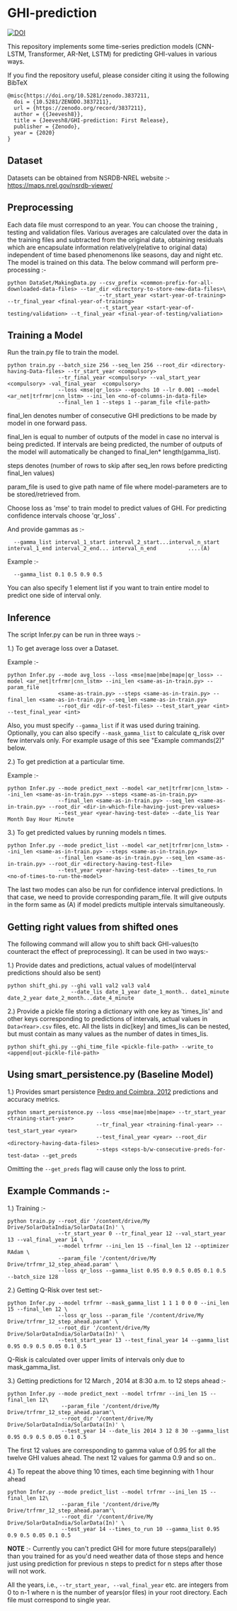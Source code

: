 # GHI-prediction

[![DOI](https://zenodo.org/badge/239165840.svg)](https://zenodo.org/badge/latestdoi/239165840)

This repository implements some time-series prediction models (CNN-LSTM, Transformer, AR-Net, LSTM) for predicting GHI-values in various ways.

If you find the repository useful, please consider citing it using the following BibTeX 
```
@misc{https://doi.org/10.5281/zenodo.3837211,
  doi = {10.5281/ZENODO.3837211},
  url = {https://zenodo.org/record/3837211},
  author = {{Jeevesh8}},
  title = {Jeevesh8/GHI-prediction: First Release},
  publisher = {Zenodo},
  year = {2020}
}
```

## Dataset

Datasets can be obtained from NSRDB-NREL website :- https://maps.nrel.gov/nsrdb-viewer/

## Preprocessing

Each data file must correspond to an year. You can choose the training , testing and validation files. Various averages are calculated over the data in the training files and subtracted from the original data, obtaining residuals which are encapsulate information relatively(relative to original data) independent of time based phenomenons like seasons, day and night etc. The model is trained on this data. The below command will perform pre-processing :-

```
python DataSet/MakingData.py --csv_prefix <common-prefix-for-all-downloaded-data-files> --tar_dir <directory-to-store-new-data-files>\
                             --tr_start_year <start-year-of-training> --tr_final_year <final-year-of-training>
                             --t_start_year <start-year-of-testing/validation> --t_final_year <final-year-of-testing/valiation>
```

## Training a Model

Run the train.py file to train the model.

```
python train.py --batch_size 256 --seq_len 256 --root_dir <directory-having-Data-files> --tr_start_year <compulsory>
                --tr_final_year <compulsory> --val_start_year <compulsory> -val_final_year  <compulsory>
                --loss <mse|qr_loss> --epochs 10 --lr 0.001 --model <ar_net|trfrmr|cnn_lstm> --ini_len <no-of-columns-in-data-file>
                --final_len 1 --steps 1 --param_file <file-path>
```

final_len denotes number of consecutive GHI predictions to be made by model in one forward pass.

final_len is equal to number of outputs of the model in case no interval is being predicted. If intervals are being predicted, the number of outputs of the model will automatically be changed to final_len* length(gamma_list).

steps denotes (number of rows to skip after seq_len rows before predicting final_len values)

param_file is used to give path name of file where model-parameters are to be stored/retrieved from.

Choose loss as 'mse' to train model to predict values of GHI. For predicting confidence intervals choose 'qr_loss' .

And provide gammas as :- 

```
  --gamma_list interval_1_start interval_2_start...interval_n_start interval_1_end interval_2_end... interval_n_end          ....(A)
```

Example :-

```
  --gamma_list 0.1 0.5 0.9 0.5
```

You can also specify 1 element list if you want to train entire model to predict one side of interval only.

## Inference
The script Infer.py can be run in three ways :-

1.) To get average loss over a Dataset.

Example :-
```
python Infer.py --mode avg_loss --loss <mse|mae|mbe|mape|qr_loss> --model <ar_net|trfrmr|cnn_lstm> --ini_len <same-as-in-train.py> --param_file
                <same-as-train.py> --steps <same-as-in-train.py> --final_len <same-as-in-train.py> --seq_len <same-as-in-train.py>
                --root_dir <dir-of-test-files> --test_start_year <int> --test_final_year <int>
```

Also, you must specify ```--gamma_list``` if it was used during training. Optionally, you can also specify ```--mask_gamma_list``` to calculate q_risk over few intervals only. For example usage of this see "Example commands(2)" below.

2.) To get prediction at a particular time.

Example :-

```
python Infer.py --mode predict_next --model <ar_net|trfrmr|cnn_lstm> --ini_len <same-as-in-train.py> --steps <same-as-in-train.py>
                --final_len <same-as-in-train.py> --seq_len <same-as-in-train.py> --root_dir <dir-in-which-file-having-just-prev-values>
                --test_year <year-having-test-date> --date_lis Year Month Day Hour Minute
```
3.) To get predicted values by running models n times.

```
python Infer.py --mode predict_list --model <ar_net|trfrmr|cnn_lstm> --ini_len <same-as-in-train.py> --steps <same-as-in-train.py>
                --final_len <same-as-in-train.py> --seq_len <same-as-in-train.py> --root_dir <directory-having-test-file>
                --test_year <year-having-test-date> --times_to_run <no-of-times-to-run-the-model>
```

The last two modes can also be run for confidence interval predictions. In that case, we need to provide corresponding param_file. It will give outputs in the form same as (A) if model predicts multiple intervals simultaneously. 

## Getting right values from shifted ones

The following command will allow you to shift back GHI-values(to counteract the effect of preprocessing). It can be used in two ways:-

1.) Provide dates and predictions, actual values of model(interval predictions should also be sent) 
```
python shift_ghi.py --ghi val1 val2 val3 val4 
                    --date_lis date_1_year date_1_month.. date1_minute date_2_year date_2_month...date_4_minute
```
2.) Provide a pickle file storing a dictionary with one key as 'times_lis' and other keys corresponding to predictions of intervals, actual values in ```Data<Year>.csv``` files, etc. All the lists in dic[key] and times_lis can be nested, but must contain as many values as the number of dates in times_lis.

```
python shift_ghi.py --ghi_time_file <pickle-file-path> --write_to <append|out-pickle-file-path>
```
## Using smart_persistence.py (Baseline Model)

1.) Provides smart persistence [Pedro and Coimbra, 2012](https://www.sciencedirect.com/science/article/abs/pii/S0038092X12001429) predictions and accuracy metrics.

```
python smart_persistence.py --loss <mse|mae|mbe|mape> --tr_start_year <training-start-year>
                            --tr_final_year <training-final-year> --test_start_year <year>
                            --test_final_year <year> --root_dir <directory-having-data-files>
                            --steps <steps-b/w-consecutive-preds-for-test-data> --get_preds
```

Omitting the ```--get_preds``` flag will cause only the loss to print.

## Example Commands :- 

1.) Training :-
```
python train.py --root_dir '/content/drive/My Drive/SolarDataIndia/SolarData(In)' \
                --tr_start_year 0 --tr_final_year 12 --val_start_year 13 --val_final_year 14 \
                --model trfrmr --ini_len 15 --final_len 12 --optimizer RAdam \
                --param_file '/content/drive/My Drive/trfrmr_12_step_ahead.param' \
                --loss qr_loss --gamma_list 0.95 0.9 0.5 0.05 0.1 0.5 --batch_size 128
```

2.) Getting Q-Risk over test set:-
```
python Infer.py --model trfrmr --mask_gamma_list 1 1 1 0 0 0 --ini_len 15 --final_len 12 \ 
                --loss qr_loss --param_file '/content/drive/My Drive/trfrmr_12_step_ahead.param' \
                --root_dir '/content/drive/My Drive/SolarDataIndia/SolarData(In)' \
                --test_start_year 13 --test_final_year 14 --gamma_list 0.95 0.9 0.5 0.05 0.1 0.5
```
Q-Risk is calculated over upper limits of intervals only due to mask_gamma_list. 

3.) Getting predictions for 12 March , 2014 at 8:30 a.m. to 12 steps ahead :-
```
python Infer.py --mode predict_next --model trfrmr --ini_len 15 --final_len 12\
                 --param_file '/content/drive/My Drive/trfrmr_12_step_ahead.param'\
                 --root_dir '/content/drive/My Drive/SolarDataIndia/SolarData(In)' \
                 --test_year 14 --date_lis 2014 3 12 8 30 --gamma_list 0.95 0.9 0.5 0.05 0.1 0.5
```
The first 12 values are corresponding to gamma value of 0.95 for all the twelve GHI values ahead. The next 12 values for gamma 0.9 and so on..


4.) To repeat the above thing 10 times, each time beginning with 1 hour ahead

```
python Infer.py --mode predict_list --model trfrmr --ini_len 15 --final_len 12\
                 --param_file '/content/drive/My Drive/trfrmr_12_step_ahead.param'\
                 --root_dir '/content/drive/My Drive/SolarDataIndia/SolarData(In)' \
                 --test_year 14 --times_to_run 10 --gamma_list 0.95 0.9 0.5 0.05 0.1 0.5
```

**NOTE** :- Currently you can't predict GHI for more future steps(parallely) than you trained for as you'd need weather data of those steps and hence just using prediction for previous n steps to predict for n steps after those will not work. 

All the years, i.e., ```--tr_start_year, --val_final_year``` etc. are integers from 0 to n-1 where n is the number of years(or files) in your root directory. Each file must correspond to single year.
